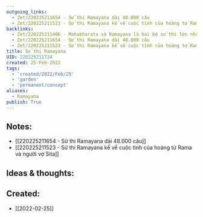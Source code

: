 ```yaml
---
outgoing_links:
  - Zet/220225211654 - Sử thi Ramayana dài 48.000 câu
  - Zet/220225211523 - Sử thi Ramayana kể về cuộc tình của hoàng tử Rama và người vợ Sita
backlinks:
  - Zet/220225211406 - Mahabharata và Ramayana là hai bộ sử thi lớn nhất của Ấn Độ
  - Zet/220225211654 - Sử thi Ramayana dài 48.000 câu
  - Zet/220225211523 - Sử thi Ramayana kể về cuộc tình của hoàng tử Rama và người vợ Sita
title: Sử thi Ramayana
UID: 220225211724
created: 25-Feb-2022
tags:
  - 'created/2022/Feb/25'
  - 'garden'
  - 'permanent/concept'
aliases:
  - Ramayana
publish: True
---
```


## Notes:
- [[220225211654 - Sử thi Ramayana dài 48.000 câu]]
- [[220225211523 - Sử thi Ramayana kể về cuộc tình của hoàng tử Rama và người vợ Sita]]


## Ideas & thoughts:



## Created:
- [[2022-02-25]]

